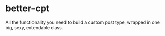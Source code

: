 better-cpt
==========

All the functionality you need to build a custom post type, wrapped in one big, sexy, extendable class.
